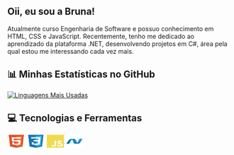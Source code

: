 ## Oii, eu sou a Bruna!

Atualmente curso Engenharia de Software e possuo conhecimento em HTML, CSS e JavaScript. Recentemente, tenho me dedicado ao aprendizado da plataforma .NET, desenvolvendo projetos em C#, área pela qual estou me interessando cada vez mais.

## 📊 Minhas Estatísticas no GitHub

[![Linguagens Mais Usadas](https://github-readme-stats.vercel.app/api/top-langs/?username=brulindner&layout=compact&theme=dracula)](https://github.com/anuraghazra/github-readme-stats)

## 💻 Tecnologias e Ferramentas

<div>
    <img align="center" alt="Bru-HTML" height="30" width="40" src="https://raw.githubusercontent.com/devicons/devicon/master/icons/html5/html5-original.svg">
    <img align="center" alt="Bru-CSS" height="30" width="40" src="https://raw.githubusercontent.com/devicons/devicon/master/icons/css3/css3-original.svg">
    <img align="center" alt="Bru-Js" height="30" width="40" src="https://raw.githubusercontent.com/devicons/devicon/master/icons/javascript/javascript-plain.svg">
    <img align="center" alt="Bru-DotNet" height="30" width="40" src="https://raw.githubusercontent.com/devicons/devicon/master/icons/dot-net/dot-net-original.svg">
</div>


